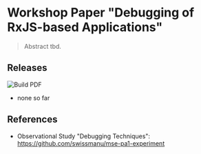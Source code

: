 # Workshop Paper "Debugging of RxJS-based Applications"

> Abstract tbd.

## Releases

![Build PDF](https://github.com/swissmanu/mse-pa1/workflows/Build%20PDF/badge.svg)

- none so far

## References

- Observational Study "Debugging Techniques": https://github.com/swissmanu/mse-pa1-experiment